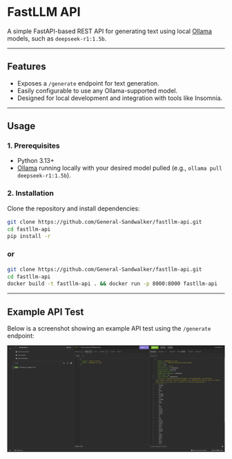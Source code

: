 # FastLLM API

A simple FastAPI-based REST API for generating text using local [Ollama](https://ollama.com/) models, such as `deepseek-r1:1.5b`.

---

## Features

- Exposes a `/generate` endpoint for text generation.
- Easily configurable to use any Ollama-supported model.
- Designed for local development and integration with tools like Insomnia.

---

## Usage

### 1. Prerequisites

- Python 3.13+
- [Ollama](https://ollama.com/) running locally with your desired model pulled (e.g., `ollama pull deepseek-r1:1.5b`).

### 2. Installation

Clone the repository and install dependencies:

```bash
git clone https://github.com/General-Sandwalker/fastllm-api.git
cd fastllm-api
pip install -r 
```

### or

```bash
git clone https://github.com/General-Sandwalker/fastllm-api.git
cd fastllm-api
docker build -t fastllm-api . && docker run -p 8000:8000 fastllm-api
```

---

## Example API Test

Below is a screenshot showing an example API test using the `/generate` endpoint:

![API Test Screenshot](resources/api-test-screenshot.png)